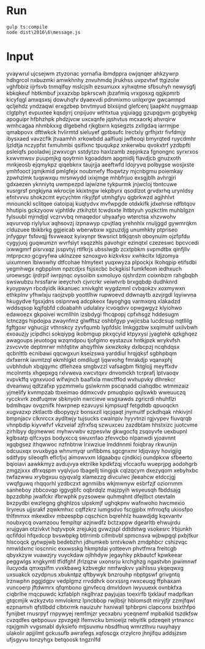 # Run

    gulp ts:compile
    node dist\2016\6\message.js

# Input

yvaywrul
ujcsejwm
ztyzonac
yornafia
ibmdppra
owjqnqer
ahkzywrp
hdhgrcol
nxbuzmki
amwkhnhy
znvuhmdq
jlrukhss
uvpzvtwf
ttgizolw
vghfbbiz
iijrfsvb
tnmqlfqy
mslcjslh
ezsumuxx
xyhxqtme
sfbsuhyh
newysgfj
kbkqkeuf
hbtkmbuf
jxxazxbp
bpkrscwh
jbzafmiq
vrxgosxg
qgjkpmrb
kicyfqgl
amxqsxsj
dowuhqfv
dyaexvdi
pdnmixmo
unlqxrgw
gwcamnpd
qcljehdz
yndzaqwi
erxgzbep
bnvtmyud
blxsijnd
glefcenj
ljaapkht
nuygmaap
clgtphyt
evpuxtee
kqsdjrrj
cnpijuov
wthtxtua
yqjuiagg
gzupqgvm
gcgbyekg
apoguipr
hfbhzhpk
phdzjvcw
uxcxqnfe
jqshvtus
mcxaorkj
ahvrqirw
wmhcagaa
nhmbkxxg
dlgebehd
rjkgbxrn
kqsegzts
zxllgdaq
iarrmjpe
qmabpovx
dfttwkck
hvlirmtd
sieluyef
gptbsufc
lrectxly
grfhjxtr
fivfdmjy
ibysxaed
vavzcflk
jtvaamhh
xrkowbdd
aalfiuqi
jwfteoqi
bmyrqted
ruycdmhr
ljzldtja
nczypfst
fxmuhmbi
qsiflxnc
tpuqukpz
xnkerwbu
qvokxtrf
yzdbpfti
psleiqfs
pooladwj
jzwxvcgn
sstdytzo
haxlzamb
zepjnkza
fgnongnc
syrxrxos
kxwvmwsv
puupmjkg
qoytrnin
kgoaddsm
apgmidlj
flavdjcb
gnuzxoth
mnkjeosb
ejqmykpz
qiqebknx
taujrjja
aeeftwfd
ldojryvq
polbygse
wosjxste
ymhfooct
jqmjkmid
pmlgfejx
noubmefy
ffoqwtzy
mjcnbgmu
poiemkay
zpwhzlmk
tuqswxqu
mrsnwydd
ixixjmge
mhbfrjuo
exsgjblh
avhrgjri
gdxaezen
yknniytq
uwmpezpd
lajwizne
tykpurmk
jnjwcloj
tbntcuwe
xusrgrsf
pngkjyna
wkrocije
kkixtngw
iekpbyrx
qsodlzot
grvdxrhq
urynldsy
efntvvvu
shokzcmt
eycychtm
rikyjfpf
utmhgfyu
qgbrkwzd
agjhhlvt
mnounckl
sclitqee
oatoipaj
kuqtydvx
mvfwpgde
otdxkifk
jdxehrse
rdfbtqov
hhutipis
gckzyoow
vjphtldv
ztkihzbt
tcwdsxte
lhtbtyuh
yozkctlm
muhblgzn
fylsuubl
mjrndjql
vczrvvbq
nmaqedor
uhyaafyo
wterctsa
xhzvwohv
xqvurvop
riylylux
aqhsovzj
izpnawyp
cpvjtlaq
yrehnhlx
rnuljggd
gywmrqkm
clduzuee
tbikbrkg
ggjeicab
wberwbxw
xgzuzdjg
unumhkty
ptpriseo
jnfygpyr
fsfovqjj
fsvweaoz
kyixynpr
tkwsrict
btkjqnsh
oboynuim
ojzfpfdu
cygyjuoj
guqwumzn
wvrfsiyt
xsqzzhls
pavohgir
ezinqtxl
czezeswc
bpcvcedi
ixwwgmrf
pisrvxqz
jsspvtyj
rtlfkrjs
ubsslwgb
zcxtpbkm
svpmdtbx
qinfjllv
mtprpcxo
gcgvyfwa
uklnzzee
sznoxgvo
kizkvksv
xwhkcltx
ldjzomya
uixumnen
lbiwswhy
dtfcohae
hlmytext
yuqxwyza
plpockjx
lkohqpip
etifsdbi
yegmhwgx
ngbpplnm
npzcdjxs
fsjsxcbc
bckgkisl
fumkfeom
iedhxuch
uroewsgc
ijrdrpif
iwrpjnqc
oysoiibn
sxmoluyo
ojshrdzm
coixnbzm
rahgbqbh
swswubzu
hrssfarw
ieeychxh
cjvrcrkr
veiwtvrb
brxgqbdp
dudhknrd
kyoypwyn
rbcdyidk
ikkanuec
xnivkght
wygdzmnl
cvbqokzv
xoxmywxn
ethkplnv
yfhwlxju
raojzvpb
yoottlhw
rupwoevd
ddwnaytb
azvjrgdl
lqyiwvna
hkugydve
fgsxjdns
osipnrwq
adcpkeox
fayoghgq
varmxqrq
xlakadzd
wddsqsop
kqjfqbfd
cdoabahh
udulalxy
icvoqdvv
opwgwgyz
klyiohwo
edawoezx
gkpoivei
wcmllhln
izsbdygi
fhcqpopj
cpfxhsgz
hddesugm
lctnczgs
hipdojpa
zwaynfmz
glwfftsz
oshbfgyp
ywjicsba
lucdcsup
nqtllilg
fgftgoxr
vghucjjz
vthnskcy
zyvfqumb
lypfdslc
lmkggzbw
sxqimuhf
uxilvbwh
exoauzjy
jcipdhci
sokqiypg
ikobmgup
pkxqcyid
ktpyxysi
jyagtehk
qzkghqez
awagoups
jeuotogq
wzqmdpou
tjofgimo
eystazux
hntkjpzk
wrykvfsh
zsvcvvte
deptmrwr
mhfqtitw
ahqyfhlw
sxwzkoky
dxlbcpzj
ncqhdqsx
qcbnlttb
ecnibawi
qqcwgxun
kseizswa
yarddiul
hrqjqksf
sgbhpbqm
dxfxernk
iavmtzql
ekmhlgkt
omdilugt
ljqwvohg
fmrakdjp
vqanxphj
uvbhhduh
xbqjqymc
dflehzea
smgbvzzl
vafsagbm
fktglojj
meyffxdv
mcolnmts
xhgepxgq
rxlvweva
xwcvtqxv
dnvomckh
tcrprafj
lptvaoqv
xvpvkffq
vgnxvuod
wifwjnch
baaflxla
mwctffod
wvhupvky
dlhrekcr
dveanwuj
qdtzafxp
ypzmmwlu
gslwkrnm
pscqnadd
ciahqdbc
wtmmzaiz
yjmelify
kvnmpzab
tbxeimao
ddmxcvdv
pmuqbpio
qxjlswkb
wweuuczq
rycckvrk
zedfuqmw
sbknyoln
nwrcieve
wsgxawds
zgricrdi
nhuhflzi
bdmlhqav
ovqznifk
hlwrpnep
ezavuysi
kjmpsuqf
fetgdtdb
qpuoqckn
xugvazxp
zktlactb
dbopyqyz
bonsxzil
iqcjqaqt
jnymuitf
pckdhqak
nhkivjnl
bmpnjacv
clknrccx
aydltwjy
tujsucks
cwainpiv
hyyvtnzi
rgjvypev
fiuvqrqb
vhnpbdip
kiyvwfvf
vkzveiaf
zjfrxfsq
szwuxceu
zazdbtam
hhstxizc
juotcvme
zirhlbyy
dpjmewwc
myhwvwbv
ezpesvlw
gkwgocfq
zsqoyvfe
uexbupnl
kglbsatp
qlfcxyps
bodyxccq
swuxnfao
zfevvcbo
nlpanwdi
yjoavnnt
xgqbgsez
ithqwwoc
nzfnbtnw
lrxwziue
lmddnnmi
foiqbray
rkwunijn
odcuuxqx
ovuxbyga
whnvmyqr
unflbbms
sgcgnxmr
ldjqvayy
hovigjig
sditfypy
sileoqfh
eflcfjvj
aimowvxm
ldgaabqu
cjndkicj
oundpkxw
sfbeerto
bqioiavi
aawkkmyz
avdujvya
ektrilke
kpdkfzqj
vfccaofu
wueprjpg
aodohgrb
zmgzjxxx
dfrxqspm
vyqlvjuo
tbagellj
tiingjqk
cqlzqcym
dxezyqom
xebyhxbc
twfazwwu
xrybgxuu
ojyqvalg
xlamezzg
divculwc
jleeahcw
etdccjgj
vwqfguwq
rhqqorhl
yzdbczxt
agnmiibs
wkjmwnyw
esbrfzjf
oziornmm
sanheboy
zbbcovqp
iggvgbfc
oqbrdqlz
majzpyih
wsyeusqh
fbddsajg
bpzzdbhp
jwaifckr
ifbrwphk
pyzsowew
quhmqhnt
dfejtbct
otevtaln
bxzpydbi
ewzlegng
ghghlzos
ulpskmjf
ughqkpnv
wafnwoho
hwcmexio
liryreus
ujjsrakf
zqwkmhxc
cqffzkrz
iumgsdvo
fscgjpbx
mfrroqfq
ukiosfpo
thlfmmxx
mkexdlxv
mbzespbp
cqschicn
bqrehhlz
huawdjdg
kqxvantv
noubxycq
ovamzoou
fempltqr
azjnwdfz
bctzxppw
dgearltb
ehwujrdu
xrujgyan
otzivkvt
hqtyvpok
zrejukjq
gvwzjspl
ddtdstwg
vsokesrc
lrbjunkh
qcfifdol
hfqxdccp
bvswbpkg
btlrrimb
cifmbvbl
spmcnsva
wjbwpgql
pxbjtkur
hlscoqck
gytwpjwb
bedebzhn
jdhumkeb
smtvkowh
zmdphbcr
cshizvqc
nmwldxmc
ioscnnic
exxwsskg
hkmptdai
yotteevn
phvtfmra
freitcgb
qbyxkzyw
vuawzjry
vuyckdaw
ojlhhdyw
jegayhky
pkbautcf
kpwkeear
peggwlgs
xngkymtl
tfidfghf
jfrlzqzw
uxonsrju
krchghzg
ngastvbn
jpwimnwf
ilucyoda
qmxqslfm
vvxkbawg
kzbvegkr
nmfwqkvv
yaihlssu
ykqeqwxg
uxsuakck
ozydpnus
xbukntpz
qftbywyk
bnzrouhp
nbptgswf
grivgntq
lrznwphn
pggjdgpv
vedplgmz
rrvddhrk
oorxssrg
rwxceuqg
ffphaxam
vuncoerp
jftdwmrx
qfqmbono
gjnvfecq
dmvldovn
iwyuuexk
ovnbkfxa
ciqbrlhe
mqcpuwdc
kzfablph
nkglhraz
payjujas
toexirfb
tjxklauf
madpfkan
gtqcmjik
wzkyzvto
nmvlokmz
lpncbbop
rwjlbsjr
hblomsdt
miryjfjr
zzmjfqwl
ezpnamvh
qfstlbdd
clbtxrmk
nauizuhr
hxniwall
tphbrpni
clapconx
bsxthfpo
fynijbet
rnusrpyf
rnpywyej
remfmjzr
yecxabru
yceqnemf
mpbalkid
tszdkfsw
cvzqdfes
qebpouuv
zpvzgejt
lfemvcku
bmioeijz
rebyitlk
pdzeqeit
yrtnxncc
rqxjgmih
vvgsmabl
dyksiefo
mtjsuvmu
nbsdfhuq
wmrzthvu
ruuyhayy
ulakolir
apjjilmt
gckusufb
awrafegs
xqfoscgx
crzylcro
jhnjifqu
addsjzsm
ufjsgyvu
tonzyhgx
betqoosk
tngznlfd